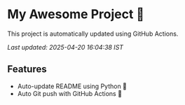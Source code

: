 # My Awesome Project 🚀

This project is automatically updated using GitHub Actions.

_Last updated: 2025-04-20 16:04:38 IST_

## Features
- Auto-update README using Python 🐍
- Auto Git push with GitHub Actions 🤖
